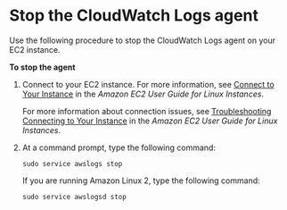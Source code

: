 # Stop the CloudWatch Logs agent<a name="StopTheCWLAgent"></a>

Use the following procedure to stop the CloudWatch Logs agent on your EC2 instance\.

**To stop the agent**

1. Connect to your EC2 instance\. For more information, see [Connect to Your Instance](https://docs.aws.amazon.com/AWSEC2/latest/UserGuide/ec2-connect-to-instance-linux.html) in the *Amazon EC2 User Guide for Linux Instances*\.

   For more information about connection issues, see [Troubleshooting Connecting to Your Instance](https://docs.aws.amazon.com/AWSEC2/latest/UserGuide/TroubleshootingInstancesConnecting.html) in the *Amazon EC2 User Guide for Linux Instances*\.

1. At a command prompt, type the following command:

   ```
   sudo service awslogs stop
   ```

   If you are running Amazon Linux 2, type the following command:

   ```
   sudo service awslogsd stop
   ```